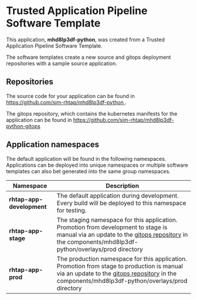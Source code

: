 # Trusted Application Pipeline Software Template

This application, **mhd8lp3df-python**, was created from a Trusted Application Pipeline Software Template.

The software templates create a new source and gitops deployment repositories with a sample source application. 

## Repositories

The source code for your application can be found in [https://github.com/sjm-rhtap/mhd8lp3df-python ](https://github.com/sjm-rhtap/mhd8lp3df-python ).
 
The gitops repository, which contains the kubernetes manifests for the application can be found in 
[https://github.com/sjm-rhtap/mhd8lp3df-python-gitops ](https://github.com/sjm-rhtap/mhd8lp3df-python-gitops ) 

## Application namespaces 

The default application will be found in the following namespaces. Applications can be deployed into unique namespaces or multiple software templates can also bet generated into the same group namespaces.  

|  Namespace   |  Description   |  
| -------- | -------- |   
| **rhtap-app-development** | The default application during development. Every build will be deployed to this namespace for testing. | 
| **rhtap-app-stage** | The staging namespace for this application. Promotion from development to stage is manual via an update to the [gitops repository](https://github.com/sjm-rhtap/mhd8lp3df-python-gitops ) in the components/mhd8lp3df-python/overlays/prod directory |  
| **rhtap-app-prod** | The production namespace for this application. Promotion from stage to production is manual via an update to the [gitops repository](https://github.com/sjm-rhtap/mhd8lp3df-python-gitops ) in the components/mhd8lp3df-python/overlays/prod directory | 
